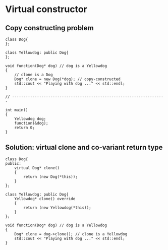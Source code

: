 # Virtual constructor

## Copy constructing problem

```
class Dog{
};

class Yellowdog: public Dog{
};

void function(Dog* dog) // dog is a Yellowdog
{
	// clone is a Dog
	Dog* clone = new Dog(*dog); // copy-constructed
	std::cout << "Playing with dog ..." << std::endl;
}

// --------------------------------------------------------------------

int main()
{
	Yellowdog dog;
	function(&dog);
	return 0;
}
```

## Solution: virtual clone and co-variant return type

```
class Dog{
public:
	virtual Dog* clone()
	{
		return (new Dog(*this));
	}
};

class Yellowdog: public Dog{
	Yellowdog* clone() override
	{
		return (new Yellowdog(*this));
	}
};

void function(Dog* dog) // dog is a Yellowdog
{
	Dog* clone = dog->clone(); // clone is a Yellowdog
	std::cout << "Playing with dog ..." << std::endl;
}
```